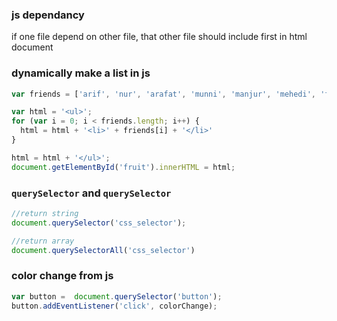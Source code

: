### js dependancy
if one file depend on other file, that other file should include first in html document


### dynamically make a list in js

~~~js
var friends = ['arif', 'nur', 'arafat', 'munni', 'manjur', 'mehedi', 'faria'];

var html = '<ul>';
for (var i = 0; i < friends.length; i++) {
  html = html + '<li>' + friends[i] + '</li>'
}

html = html + '</ul>';
document.getElementById('fruit').innerHTML = html;
~~~


### `querySelector` and `querySelector`

~~~js
//return string
document.querySelector('css_selector');

//return array
document.querySelectorAll('css_selector')
~~~

### color change from js
~~~js
var button =  document.querySelector('button');
button.addEventListener('click', colorChange);
~~~
